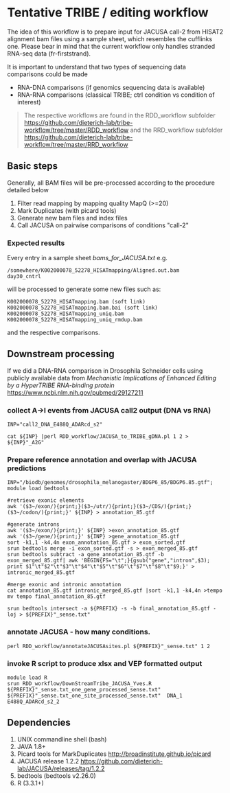 # Tentative TRIBE / editing workflow

The idea of this workflow is to prepare input for JACUSA call-2
from HISAT2 alignment bam files using a sample sheet, which resembles the cufflinks one.
Please bear in mind that the current workflow only handles stranded RNA-seq data (fr-firststrand).

It is important to understand that two types of sequencing data comparisons could be made

* RNA-DNA comparisons (if genomics sequencing data is available)
* RNA-RNA comparisons (classical TRIBE; ctrl condition vs condition of interest)

> The respective workflows are found in
> the RDD_workflow subfolder <https://github.com/dieterich-lab/tribe-workflow/tree/master/RDD_workflow> and
> the RRD_workflow subfolder <https://github.com/dieterich-lab/tribe-workflow/tree/master/RRD_workflow>

## Basic steps

Generally, all BAM files will be pre-processed according to the procedure detailed below

1. Filter read mapping by mapping quality MapQ (>=20)
2. Mark Duplicates (with picard tools) 
3. Generate new bam files and index files
4. Call JACUSA on pairwise comparisons of conditions "call-2"

### Expected results

Every entry in a sample sheet *bams_for_JACUSA.txt* e.g.

```
/somewhere/K002000078_52278_HISATmapping/Aligned.out.bam        day30_cntrl
```

will be processed to generate some new files such as:

```
K002000078_52278_HISATmapping.bam (soft link)
K002000078_52278_HISATmapping.bam.bai (soft link)
K002000078_52278_HISATmapping_uniq.bam
K002000078_52278_HISATmapping_uniq_rmdup.bam
```
and the respective comparisons.

## Downstream processing

If we did a DNA-RNA comparison in Drosophila Schneider cells
using publicly available data from *Mechanistic Implications of Enhanced Editing by a HyperTRIBE RNA-binding protein*
<https://www.ncbi.nlm.nih.gov/pubmed/29127211>

### collect A->I events from JACUSA call2 output (DNA vs RNA)

```
INP="call2_DNA_E488Q_ADARcd_s2"

cat ${INP} |perl RDD_workflow/JACUSA_to_TRIBE_gDNA.pl 1 2 > ${INP}"_A2G"
```

### Prepare reference annotation and overlap with JACUSA predictions

```
INP="/biodb/genomes/drosophila_melanogaster/BDGP6_85/BDGP6.85.gtf";
module load bedtools

#retrieve exonic elements
awk '($3~/exon/){print;}($3~/utr/){print;}($3~/CDS/){print;}($3~/codon/){print;}' ${INP} > annotation_85.gtf

#generate introns
awk '($3~/exon/){print;}' ${INP} >exon_annotation_85.gtf
awk '($3~/gene/){print;}' ${INP} >gene_annotation_85.gtf
sort -k1,1 -k4,4n exon_annotation_85.gtf > exon_sorted.gtf
srun bedtools merge -i exon_sorted.gtf -s > exon_merged_85.gtf
srun bedtools subtract -a gene_annotation_85.gtf -b exon_merged_85.gtf| awk 'BEGIN{FS="\t";}{gsub("gene","intron",$3); print $1"\t"$2"\t"$3"\t"$4"\t"$5"\t"$6"\t"$7"\t"$8"\t"$9;}' > intronic_merged_85.gtf

#merge exonic and intronic annotation
cat annotation_85.gtf intronic_merged_85.gtf |sort -k1,1 -k4,4n >tempo
mv tempo final_annotation_85.gtf

srun bedtools intersect -a ${PREFIX} -s -b final_annotation_85.gtf -loj > ${PREFIX}"_sense.txt"
```

### annotate JACUSA - how many conditions.

```
perl RDD_workflow/annotateJACUSAsites.pl ${PREFIX}"_sense.txt" 1 2
```

### invoke R script to produce xlsx and VEP formatted output

```
module load R
srun RDD_workflow/DownStreamTribe_JACUSA_Yves.R ${PREFIX}"_sense.txt_one_gene_processed_sense.txt" ${PREFIX}"_sense.txt_one_site_processed_sense.txt"  DNA_1 E488Q_ADARcd_s2_2
```

## Dependencies

1. UNIX commandline shell (bash)
2. JAVA 1.8+ 
3. Picard tools for MarkDuplicates <http://broadinstitute.github.io/picard>
4. JACUSA release 1.2.2 <https://github.com/dieterich-lab/JACUSA/releases/tag/1.2.2>
5. bedtools (bedtools v2.26.0)
6. R (3.3.1+)

